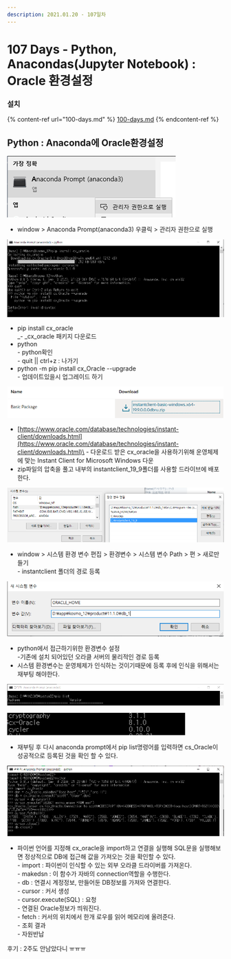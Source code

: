 ```yaml
---
description: 2021.01.20 - 107일차
---
```


# 107 Days - Python, Anacondas(Jupyter Notebook) : Oracle 환경설정

### 설치

{% content-ref url="100-days.md" %}
[100-days.md](100-days.md)
{% endcontent-ref %}

## Python : Anaconda에 Oracle환경설정

![](<../../.gitbook/assets/1 (111).png>)



* window > Anaconda Prompt(anaconda3) 우클릭 > 관리자 권한으로 실행

![](<../../.gitbook/assets/2 (86).png>)

* pip install cx_oracle \
  _- _cx_oracle 패키지 다운로드
* python\
  \- python확인\
  \- quit || ctrl+z : 나가기
* python -m pip install cx_Oracle  --upgrade\
  \- 업데이트있을시 업그레이드 하기

![](<../../.gitbook/assets/3 (63).png>)

* [https://www.oracle.com/database/technologies/instant-client/downloads.html](https://www.oracle.com/database/technologies/instant-client/downloads.html)\
  \- 다운로드 받은 cx_oracle을 사용하기위해 운영체제에 맞는 Instant Client for Microsoft Windows 다운
* zip파일의 압축을 풀고 내부의 instantclient\_19\_9폴더를 사용할 드라이브에 배포한다.

![](<../../.gitbook/assets/4 (44).png>)

* window > 시스템 환경 변수 편집 > 환경변수 > 시스템 변수 Path > 편 > 새로만들기\
  \- instantclient 폴더의 경로 등록

![](<../../.gitbook/assets/5 (31).png>)

* python에서 접근하기위한 환경변수 설정\
  \-기존에 설치 되어있던 오라클 서버의 물리적인 경로 등록
* 시스템 환경변수는 운영체제가 인식하는 것이기때문에 등록 후에 인식을 위해서는 재부팅 해야한다.

![](<../../.gitbook/assets/1 (112).png>)

![](<../../.gitbook/assets/2 (87).png>)

* 재부팅 후 다시 anaconda prompt에서 pip list명령어를 입력하면 cs_Oracle이 성공적으로 등록된 것을 확인 할 수 있다.

![](<../../.gitbook/assets/3 (62).png>)

* 파이썬 언어를 지정해 cx_oracle을 import하고 연결을 실행해 SQL문을 실행해보면 정상적으로 DB에 접근해 값을 가져오는 것을 확인할 수 있다.\
  \- import : 파이썬이 인식할 수 있는 외부 오라클 드라이버를 가져온다.\
  \- makedsn : 이 함수가 자바의 connection역할을 수행한다.\
  \- db : 연결시 계정정보, 만들어둔 DB정보를 가져와 연결한다.\
  \- cursor : 커서 생성\
  \- cursor.execute(SQL) : 요청\
  \- 연결된 Oracle정보가 띄워진다.\
  \- fetch : 커서의 위치에서 한개 로우를 읽어 메모리에 올려준다.\
  \- 조회 결과\
  \- 자원반납

후기 : 2주도 안남았다니 ㅠㅠㅠ
